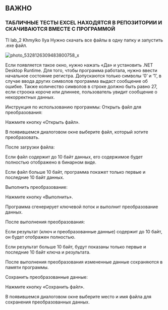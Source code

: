 ## ВАЖНО
### ТАБЛИЧНЫЕ ТЕСТЫ EXCEL НАХОДЯТСЯ В РЕПОЗИТОРИИ И СКАЧИВАЮТСЯ ВМЕСТЕ С ПРОГРАММОЙ
                                                      

TI lab_2 Khmylko Ilya
Нужно скачать все файлы в одну папку и запустить .exe файл.

![photo_5328126309483800758_x](https://github.com/user-attachments/assets/3b256cf7-009c-4c76-8d71-9d8a0967617f)


Если появляется такое окно, нужно нажать «Да» и установить .NET Desktop Runtime.
Для того, чтобы программа работала, нужно ввести начальное состояние регистра. Допускаются только символы ‘0’ и ‘1’, в случае ввода других символов программа выдаст сообщение об ошибке. Также количество символов в строке должно быть равно 27, если строока короче или длиннее, пользователь увидит сообщение о некорректных данных.


Инструкция по использованию программы:
Открыть файл для преобразования:

Нажмите кнопку «Открыть файл».

В появившемся диалоговом окне выберите файл, который хотите преобразовать.

После загрузки файла:

Если файл содержит до 10 байт данных, его содержимое будет полностью отображено в бинарном виде.

Если файл больше 10 байт, программа покажет только первые и последние 10 байт данных.

Выполнить преобразование:

Нажмите кнопку «Выполнить».

Программа сгенерирует ключевой поток и выполнит преобразование данных.

После выполнения преобразования:

Если результат (ключ и преобразованные данные) содержит до 10 байт, он будет отображен полностью.

Если результат больше 10 байт, будут показаны только первые и последние 10 байт ключа и результата.

После выполнения преобразования измененные данные сохраняются в памяти программы.

Сохранить преобразованные данные:

Нажмите кнопку «Сохранить файл».

В появившемся диалоговом окне выберите место и имя файла для сохранения преобразованных данных.

